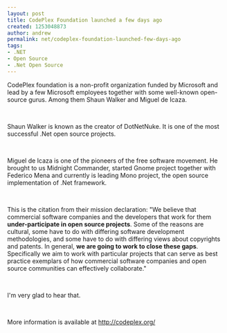 ```yaml
---
layout: post
title: CodePlex Foundation launched a few days ago
created: 1253048873
author: andrew
permalink: net/codeplex-foundation-launched-few-days-ago
tags:
- .NET
- Open Source
- .Net Open Source
---
```

<p>CodePlex foundation is a non-profit organization funded by Microsoft and lead by a few Microsoft employees together with some well-known open-source gurus. Among them Shaun Walker and Miguel de Icaza.</p>
<p>&nbsp;</p>
<p>Shaun Walker is known as the creator of DotNetNuke. It is one of the most successful .Net open source projects.</p>
<p>&nbsp;</p>
<p>Miguel de Icaza is one of the pioneers of the free software movement. He brought to us Midnight Commander, started Gnome project together with Federico Mena and currently is leading Mono project, the open source implementation of .Net framework.</p>
<p>&nbsp;</p>
<p>This is the citation from their mission declaration: &quot;We believe that commercial software companies and the developers that work for them <strong>under-participate in open source projects</strong>. Some of the reasons are cultural, some have to do with differing software development methodologies, and some have to do with differing views about copyrights and patents. In general, <strong>we are going to work to close these gaps</strong>. Specifically we aim to work with particular projects that can serve as best practice exemplars of how commercial software companies and open source communities can effectively collaborate.&quot;</p>
<p>&nbsp;</p>
<p>I'm very glad to hear that.</p>
<p>&nbsp;</p>
<p>More information is available at <a href="http://codeplex.org/">http://codeplex.org/</a></p>
